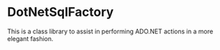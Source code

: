 # DotNetSqlFactory
This is a class library to assist in performing ADO.NET actions in a more elegant fashion.
